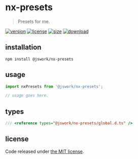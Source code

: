# nx-presets
> Presets for me.

[![version][version-image]][version-url]
[![license][license-image]][license-url]
[![size][size-image]][size-url]
[![download][download-image]][download-url]

## installation
```shell
npm install @jswork/nx-presets
```

## usage
```js
import nxPresets from '@jswork/nx-presets';

// usage goes here.
```

## types
```ts
/// <reference types="@jswork/nx-presets/global.d.ts" />
```

## license
Code released under [the MIT license](https://github.com/afeiship/nx-presets/blob/master/LICENSE.txt).

[version-image]: https://img.shields.io/npm/v/@jswork/nx-presets
[version-url]: https://npmjs.org/package/@jswork/nx-presets

[license-image]: https://img.shields.io/npm/l/@jswork/nx-presets
[license-url]: https://github.com/afeiship/nx-presets/blob/master/LICENSE.txt

[size-image]: https://img.shields.io/bundlephobia/minzip/@jswork/nx-presets
[size-url]: https://github.com/afeiship/nx-presets/blob/master/dist/index.min.js

[download-image]: https://img.shields.io/npm/dm/@jswork/nx-presets
[download-url]: https://www.npmjs.com/package/@jswork/nx-presets
